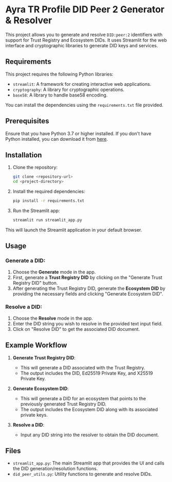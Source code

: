 # Ayra TR Profile DID Peer 2 Generator & Resolver

This project allows you to generate and resolve `DID:peer:2` identifiers with support for Trust Registry and Ecosystem DIDs. It uses Streamlit for the web interface and cryptographic libraries to generate DID keys and services.

## Requirements

This project requires the following Python libraries:

- `streamlit`: A framework for creating interactive web applications.
- `cryptography`: A library for cryptographic operations.
- `base58`: A library to handle base58 encoding.
  
You can install the dependencies using the `requirements.txt` file provided.

## Prerequisites

Ensure that you have Python 3.7 or higher installed. If you don't have Python installed, you can download it from [here](https://www.python.org/downloads/).

## Installation

1. Clone the repository:
   ```bash
   git clone <repository-url>
   cd <project-directory>
   ```

2. Install the required dependencies:
   ```bash
   pip install -r requirements.txt
   ```

3. Run the Streamlit app:
   ```bash
   streamlit run streamlit_app.py
   ```

This will launch the Streamlit application in your default browser.

## Usage

### Generate a DID:
1. Choose the **Generate** mode in the app.
2. First, generate a **Trust Registry DID** by clicking on the "Generate Trust Registry DID" button.
3. After generating the Trust Registry DID, generate the **Ecosystem DID** by providing the necessary fields and clicking "Generate Ecosystem DID".

### Resolve a DID:
1. Choose the **Resolve** mode in the app.
2. Enter the DID string you wish to resolve in the provided text input field.
3. Click on "Resolve DID" to get the associated DID document.

## Example Workflow

1. **Generate Trust Registry DID**:
   - This will generate a DID associated with the Trust Registry.
   - The output includes the DID, Ed25519 Private Key, and X25519 Private Key.

2. **Generate Ecosystem DID**:
   - This will generate a DID for an ecosystem that points to the previously generated Trust Registry DID.
   - The output includes the Ecosystem DID along with its associated private keys.

3. **Resolve a DID**:
   - Input any DID string into the resolver to obtain the DID document.

## Files

- `streamlit_app.py`: The main Streamlit app that provides the UI and calls the DID generation/resolution functions.
- `did_peer_utils.py`: Utility functions to generate and resolve DIDs.

